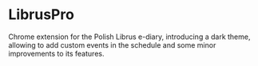 # LibrusPro
Chrome extension for the Polish Librus e-diary, introducing a dark theme, allowing to add custom events in the schedule and some minor improvements to its features.
